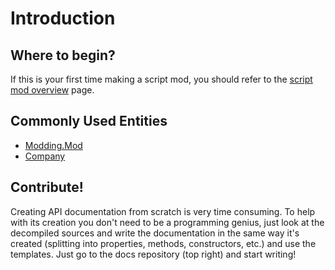 # Introduction

## Where to begin?

If this is your first time making a script mod, you should refer to the <a href="/assets/dll-asset/">script mod overview</a> page.

## Commonly Used Entities

- <a href="VoxelTycoon/Modding/Mod">Modding.Mod</a>
- <a href="VoxelTycoon/Company">Company</a>

## Contribute!

Creating API documentation from scratch is very time consuming. To help with its creation you don't need to be a programming genius, just look at the decompiled sources and write the documentation in the same way it's created (splitting into properties, methods, constructors, etc.) and use the templates. Just go to the docs repository (top right) and start writing!
